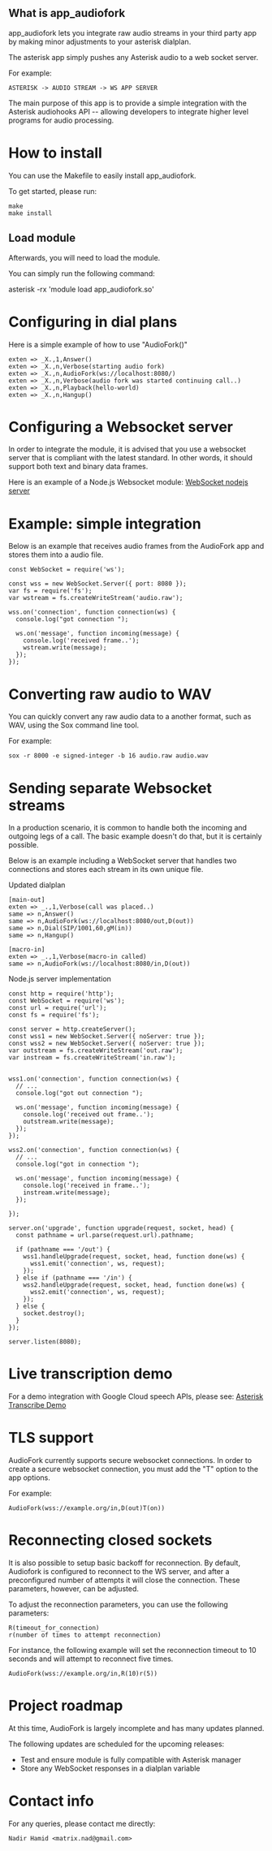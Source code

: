 ## What is app_audiofork

app_audiofork lets you integrate raw audio streams in your third party app by making minor adjustments to your asterisk dialplan. 

The asterisk app simply pushes any Asterisk audio to a web socket server.

For example:
```
ASTERISK -> AUDIO STREAM -> WS APP SERVER
```

The main purpose of this app is to provide a simple integration with the Asterisk audiohooks API -- allowing developers to integrate higher level programs for audio processing.

# How to install

You can use the Makefile to easily install app_audiofork. 

To get started, please run:

```
make
make install
```

## Load module

Afterwards, you will need to load the module.

You can simply run the following command:

asterisk -rx 'module load app_audiofork.so'

# Configuring in dial plans

Here is a simple example of how to use "AudioFork()"

```
exten => _X.,1,Answer()
exten => _X.,n,Verbose(starting audio fork)
exten => _X.,n,AudioFork(ws://localhost:8080/)
exten => _X.,n,Verbose(audio fork was started continuing call..)
exten => _X.,n,Playback(hello-world)
exten => _X.,n,Hangup()
```

# Configuring a Websocket server

In order to integrate the module, it is advised that you use a websocket server that is compliant with the latest standard. In other words, it should support both text and binary data frames.

Here is an example of a Node.js Websocket module:
[WebSocket nodejs server](https://github.com/websockets/ws)

# Example: simple integration

Below is an example that receives audio frames from the AudioFork app and stores them into a audio file.

```
const WebSocket = require('ws');

const wss = new WebSocket.Server({ port: 8080 });
var fs = require('fs');
var wstream = fs.createWriteStream('audio.raw');

wss.on('connection', function connection(ws) {
  console.log("got connection ");

  ws.on('message', function incoming(message) {
    console.log('received frame..');
    wstream.write(message);
  });
});
```


# Converting raw audio to WAV

You can quickly convert any raw audio data to a another format, such as WAV, using the Sox command line tool.

For example:

```
sox -r 8000 -e signed-integer -b 16 audio.raw audio.wav
```

# Sending separate Websocket streams

In a production scenario, it is common to handle both the incoming and outgoing legs of a call.  The basic example doesn't do that, but it is certainly possible.

Below is an example including a WebSocket server that handles two connections and stores each stream in its own unique file.

Updated dialplan

```
[main-out]
exten => _.,1,Verbose(call was placed..)
same => n,Answer()
same => n,AudioFork(ws://localhost:8080/out,D(out))
same => n,Dial(SIP/1001,60,gM(in))
same => n,Hangup()

[macro-in]
exten => _.,1,Verbose(macro-in called)
same => n,AudioFork(ws://localhost:8080/in,D(out))
```

Node.js server implementation

```
const http = require('http');
const WebSocket = require('ws');
const url = require('url');
const fs = require('fs');

const server = http.createServer();
const wss1 = new WebSocket.Server({ noServer: true });
const wss2 = new WebSocket.Server({ noServer: true });
var outstream = fs.createWriteStream('out.raw');
var instream = fs.createWriteStream('in.raw');


wss1.on('connection', function connection(ws) {
  // ...
  console.log("got out connection ");

  ws.on('message', function incoming(message) {
    console.log('received out frame..');
    outstream.write(message);
  });
});

wss2.on('connection', function connection(ws) {
  // ...
  console.log("got in connection ");

  ws.on('message', function incoming(message) {
    console.log('received in frame..');
    instream.write(message);
  });

});

server.on('upgrade', function upgrade(request, socket, head) {
  const pathname = url.parse(request.url).pathname;

  if (pathname === '/out') {
    wss1.handleUpgrade(request, socket, head, function done(ws) {
      wss1.emit('connection', ws, request);
    });
  } else if (pathname === '/in') {
    wss2.handleUpgrade(request, socket, head, function done(ws) {
      wss2.emit('connection', ws, request);
    });
  } else {
    socket.destroy();
  }
});

server.listen(8080);
```

# Live transcription demo

For a demo integration with Google Cloud speech APIs, please see: [Asterisk Transcribe Demo](https://github.com/nadirhamid/audiofork-transcribe-demo)

# TLS support

AudioFork currently supports secure websocket connections. In order to create a secure websocket connection, you must add the "T" option to the app options.

For example:

```
AudioFork(wss://example.org/in,D(out)T(on))
```

# Reconnecting closed sockets

It is also possible to setup basic backoff for reconnection. By default, Audiofork is configured to reconnect to the WS server, and after a preconfigured number of attempts it will close the connection. These parameters, however, can be adjusted.

To adjust the reconnection parameters, you can use the following parameters:

```
R(timeout_for_connection)
r(number of times to attempt reconnection)
```

For instance, the following example will set the reconnection timeout to 10 seconds and will attempt to reconnect five times.

```
AudioFork(wss://example.org/in,R(10)r(5))
```

# Project roadmap

At this time, AudioFork is largely incomplete and has many updates planned. 

The following updates are scheduled for the upcoming releases:

- Test and ensure module is fully compatible with Asterisk manager
- Store any WebSocket responses in a dialplan variable

# Contact info

For any queries, please contact me directly:
```
Nadir Hamid <matrix.nad@gmail.com>
```